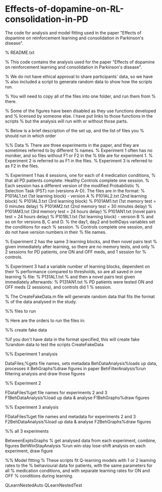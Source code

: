 # Effects-of-dopamine-on-RL-consolidation-in-PD
The code for analysis and model fitting used in the paper "Effects of dopamine on reinforcement learning and consolidation in Parkinson's disease".

% README.txt

% This code contains the analysis used for the paper "Effects of dopamine on reinforcement learning and consolidation in Parkinson's disease".

% We do not have ethical approval to share participants' data, so we have
% also included a script to generate random data to show how the scripts run.

% You will need to copy all of the files into one folder, and run them from
% there.

% Some of the figures have been disabled as they use functions developed and 
% licensed by someone else. I have put links to those functions in the scripts
% but the analysis will run with or without those parts.

% Below is a brief description of the set up, and the list of files you
% should run in which order

%% Data
% There are three experiments in the paper, and they are sometimes referred to by different
% names.
% Experiment 1 often has no moniker, and so files without F1 or F2 in the
% title are for experiment 1.
% Experiment 2 is referred to as F1 in the files.
% Experiment 3 is referred to as F2 in the files.

% Experiment 1 has 4 sessions, one for each of 4 medication conditions,
% that all PD patients complete. Healthy Controls complete one session.
% Each session has a different version of the modified Probabilistic
% Selection Task (PST) run (versions A-D). The files are in the format:
% P101AL1.txt (1st learning block) - version A
% P101AL2.txt (2nd learning block)
% P101AL3.txt (3rd learning block)
% P101AM1.txt (1st memory test = 0 minutes delay)
% P101AM2.txt (2nd memory test = 30 minutes delay)
% P101AM3.txt (3rd memory test = 24 hours delay)
% P101AN1.txt (novel pairs test = 24 hours delay)
% P101BL1.txt (1st learning block) - version B
% and so on for versions B, C and D.
% the day1, day2 and bothDays variables set the conditions for each
% session.
% Controls complete one session, and do not have version numbers in their
% file names.

% Experiment 2 has the same 3 learning blocks, and then novel pairs test
% given immediately after learning, so there are no memory tests, and only
% 2 sessions for PD patients, one ON and OFF meds, and 1 session for
% controls.

% Experiment 3 had a variable number of learning blocks, dependent on their
% performance compared to thresholds, so are all saved in one learning
% file:
% P131AL1.txt
% and then a novel pairs test given immediately afterwards:
% P131AN1.txt
% PD patients were tested ON and OFF meds (2 sessions), and controls did 1
% session.

% The CreateFakeData.m file will generate random data that fits the format
% of the data analysed in the study.

%% files to run

% Here are the orders to run the files in:

%% create fake data

%if you don't have data in the format specified, this will create fake
%random data to test the scripts
CreateFakeData

%% Experiment 1 analysis

DataFiles;%gets file names, sets metadata
BehDataAnalysis%loads up data, processes it
BehGraphs%draw figures in paper
BehFilterAnalysis%run filtering analysis and draw those figures

%% Experiment 2 

FDataFiles%get file names for experiments 2 and 3
F1BehDataAnalysis%load up data & analyse
F1BehGraphs%draw figures

%% Experiment 3 analysis

FDataFiles%get file names and metadata for experiments 2 and 3
F2BehDataAnalysis%load up data & analyse
F2BehGraphs%draw figures

%% all 3 experiments

BetweenExptsGraphs % get analysed data from each experiment, combine, figures
BehWinStayAnalysis %run win-stay lose-shift analysis on each experiment, draw figure 

%% Model fitting
% These scripts fit Q-learning models with 1 or 2 learning rates to the
% behavioural data for patients, with the same parameters for all
% medication conditions, and with separate learning rates for ON and OFF
% conditions during learning.

QLearnNestedAuto
QLearnNestedTest
